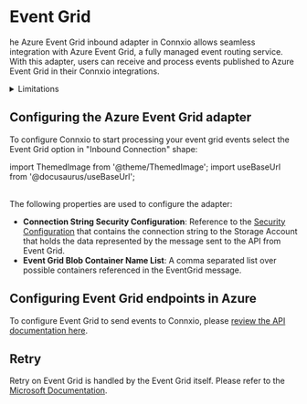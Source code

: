# Event Grid

he Azure Event Grid inbound adapter in Connxio allows seamless integration with Azure Event Grid, a fully managed event routing service. With this adapter, users can receive and process events published to Azure Event Grid in their Connxio integrations.

<details>
<summary>Limitations</summary>
<p>
At this point in time we only support the Blob Storage for Event Grid. Adding new options is possible, please contact us if you need other options.
<br />
<br />
If you're integration experiences peak traffic of several thousand messages per second, we recommend using a <a href="/integrations/adapters/inbound/service-bus">queue system</a> instead.
</p>
</details>


## Configuring the Azure Event Grid adapter

To configure Connxio to start processing your event grid events select the Event Grid option in "Inbound Connection" shape:

import ThemedImage from '@theme/ThemedImage';
import useBaseUrl from '@docusaurus/useBaseUrl';

<div style={{maxWidth: '400px'}}>
  <ThemedImage
    alt="Configuring inbound connection"
    sources={{
      light: useBaseUrl('/img/docs/inbound-connection-light.webp'),
      dark: useBaseUrl('/img/docs/inbound-connection-dark.webp#dark-only'),
    }}
  />
</div>

<br />
The following properties are used to configure the adapter:

- **Connection String Security Configuration**: Reference to the [Security Configuration](/connxio-portal/security-configurations) that contains the connection string to the Storage Account that holds the data represented by the message sent to the API from Event Grid.
- **Event Grid Blob Container Name List**: A comma separated list over possible containers referenced in the EventGrid message.

## Configuring Event Grid endpoints in Azure

To configure Event Grid to send events to Connxio, please [review the API documentation here](/reference/post-api-v-2-messages-integration-id-eventgrid).

## Retry

Retry on Event Grid is handled by the Event Grid itself. Please refer to the [Microsoft Documentation](https://docs.microsoft.com/en-us/azure/event-grid/delivery-and-retry).
